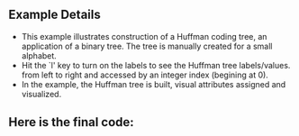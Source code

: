 ## Example Details

-   This example illustrates construction of a Huffman coding tree, an application of a binary tree. The tree is manually created for a small alphabet.
-   Hit the \`l' key to turn on the labels to see the Huffman tree labels/values. from left to right and accessed by an integer index (begining at 0).
-   In the example, the Huffman tree is built, visual attributes assigned and visualized.

## Here is the final code:

[](./testing/c++/bintree.cpp.html)